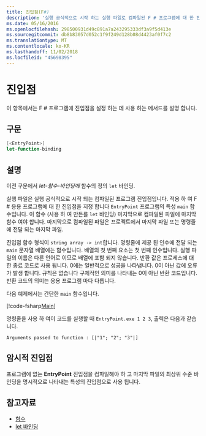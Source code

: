 ```yaml
---
title: 진입점(F#)
description: '실행 공식적으로 시작 하는 실행 파일로 컴파일된 F # 프로그램에 대 한 진입점을 설정 하는 방법에 알아봅니다.'
ms.date: 05/16/2016
ms.openlocfilehash: 298500931d49c891a7a243295333df3a9f5d413e
ms.sourcegitcommit: db8b83057d052c1f9f249d128b08d4423af0f7c2
ms.translationtype: MT
ms.contentlocale: ko-KR
ms.lasthandoff: 11/02/2018
ms.locfileid: "45698395"
---
```

# <a name="entry-point"></a>진입점

이 항목에서는 F # 프로그램에 진입점을 설정 하는 데 사용 하는 메서드를 설명 합니다.

## <a name="syntax"></a>구문

```fsharp
[<EntryPoint>]
let-function-binding
```

## <a name="remarks"></a>설명

이전 구문에서 *let-함수-바인딩에* 함수의 정의 `let` 바인딩.

실행 파일은 실행 공식적으로 시작 되는 컴파일된 프로그램 진입점입니다. 적용 하 여 F # 응용 프로그램에 대 한 진입점을 지정 합니다 `EntryPoint` 프로그램의 특성 `main` 함수입니다. 이 함수 (사용 하 여 만든를 `let` 바인딩) 마지막으로 컴파일된 파일에 마지막 함수 여야 합니다. 마지막으로 컴파일된 파일은 프로젝트에서 마지막 파일 또는 명령줄에 전달 되는 마지막 파일.

진입점 함수 형식이 `string array -> int`합니다. 명령줄에 제공 된 인수에 전달 되는 `main` 문자열 배열에는 함수입니다. 배열의 첫 번째 요소는 첫 번째 인수입니다. 실행 파일의 이름은 다른 언어로 이므로 배열에 포함 되지 않습니다. 반환 값은 프로세스에 대 한 종료 코드로 사용 됩니다. 0에는 일반적으로 성공을 나타냅니다. 0이 아닌 값에 오류가 발생 합니다. 규칙은 없습니다 구체적인 의미를 나타내는 0이 아닌 반환 코드입니다. 반환 코드의 의미는 응용 프로그램 마다 다릅니다.

다음 예제에서는 간단한 `main` 함수입니다.

[!code-fsharp[Main](../../../../samples/snippets/fsharp/entry-point/snippet501.fs)]

명령줄을 사용 하 여이 코드를 실행할 때 `EntryPoint.exe 1 2 3`, 출력은 다음과 같습니다.

```console
Arguments passed to function : [|"1"; "2"; "3"|]
```

## <a name="implicit-entry-point"></a>암시적 진입점

프로그램에 없는 **EntryPoint** 진입점을 컴파일해야 하 고 마지막 파일의 최상위 수준 바인딩을 명시적으로 나타내는 특성의 진입점으로 사용 됩니다.

## <a name="see-also"></a>참고자료

- [함수](index.md)
- [let 바인딩](let-bindings.md)
